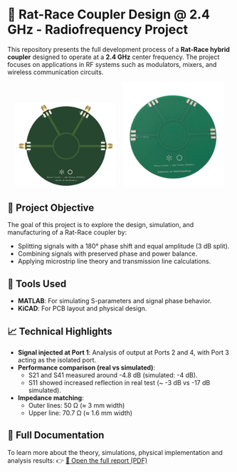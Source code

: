 # 📡 Rat-Race Coupler Design @ 2.4 GHz - Radiofrequency Project

This repository presents the full development process of a **Rat-Race hybrid coupler** designed to operate at a **2.4 GHz** center frequency. The project focuses on applications in RF systems such as modulators, mixers, and wireless communication circuits.

<p align="center">
  <img src="img/RF-RAT-RACE-COUPLER-kicad.png" alt="" width="45%" />
  &nbsp;&nbsp;
  <img src="img/RF-PCB_img.png" alt="" width="45%" />
</p>

## 🧠 Project Objective

The goal of this project is to explore the design, simulation, and manufacturing of a Rat-Race coupler by:

- Splitting signals with a 180° phase shift and equal amplitude (3 dB split).
- Combining signals with preserved phase and power balance.
- Applying microstrip line theory and transmission line calculations.

## 🧰 Tools Used

- **MATLAB**: For simulating S-parameters and signal phase behavior.
- **KiCAD**: For PCB layout and physical design.

## 📈 Technical Highlights

- **Signal injected at Port 1**: Analysis of output at Ports 2 and 4, with Port 3 acting as the isolated port.
- **Performance comparison (real vs simulated)**:
  - S21 and S41 measured around -4.8 dB (simulated: -4 dB).
  - S11 showed increased reflection in real test (~ -3 dB vs -17 dB simulated).
- **Impedance matching**:
  - Outer lines: 50 Ω (≈ 3 mm width)
  - Upper line: 70.7 Ω (≈ 1.6 mm width)
    
## 🧾 Full Documentation

To learn more about the theory, simulations, physical implementation and analysis results:
👉 [📄 Open the full report (PDF)](./TP_ERF_PG53914_rat_race_coupler.pdf)
